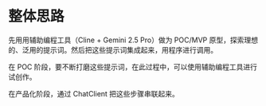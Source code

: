 # 整体思路

先用用辅助编程工具（Cline + Gemini 2.5 Pro）做为 POC/MVP 原型，探索理想的、泛用的提示词。然后把这些提示词集成起来，用程序进行调用。

在 POC 阶段，要不断打磨这些提示词，在此过程中，可以使用辅助编程工具进行试创作。

在产品化阶段，通过 ChatClient 把这些步骤串联起来。
